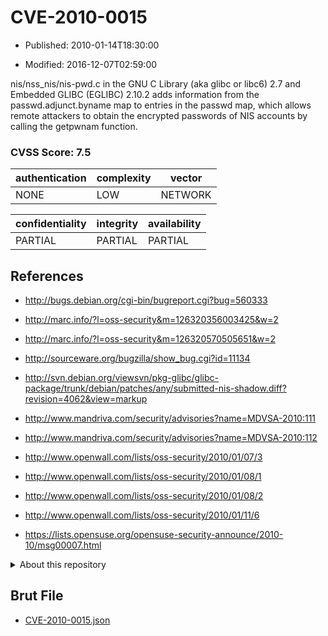 # CVE-2010-0015

- Published: 2010-01-14T18:30:00

- Modified: 2016-12-07T02:59:00

nis/nss_nis/nis-pwd.c in the GNU C Library (aka glibc or libc6) 2.7 and Embedded GLIBC (EGLIBC) 2.10.2 adds information from the passwd.adjunct.byname map to entries in the passwd map, which allows remote attackers to obtain the encrypted passwords of NIS accounts by calling the getpwnam function.

### CVSS Score: **7.5**

| authentication | complexity | vector |
| --- | --- | --- |
| NONE | LOW | NETWORK |

| confidentiality | integrity | availability |
| --- | --- | --- |
| PARTIAL | PARTIAL | PARTIAL |

## References

* http://bugs.debian.org/cgi-bin/bugreport.cgi?bug=560333

* http://marc.info/?l=oss-security&m=126320356003425&w=2

* http://marc.info/?l=oss-security&m=126320570505651&w=2

* http://sourceware.org/bugzilla/show_bug.cgi?id=11134

* http://svn.debian.org/viewsvn/pkg-glibc/glibc-package/trunk/debian/patches/any/submitted-nis-shadow.diff?revision=4062&view=markup

* http://www.mandriva.com/security/advisories?name=MDVSA-2010:111

* http://www.mandriva.com/security/advisories?name=MDVSA-2010:112

* http://www.openwall.com/lists/oss-security/2010/01/07/3

* http://www.openwall.com/lists/oss-security/2010/01/08/1

* http://www.openwall.com/lists/oss-security/2010/01/08/2

* http://www.openwall.com/lists/oss-security/2010/01/11/6

* https://lists.opensuse.org/opensuse-security-announce/2010-10/msg00007.html

<details>
<summary>About this repository</summary> 

  This repository is part of the project [Live Hack CVE](https://github.com/Live-Hack-CVE). Main website can be found [www.live-hack.org](https://www.live-hack.org) 
  
  Made by [Sn0wAlice](https://github.com/Sn0wAlice) for the people that care about security and need to have a feed of the latest CVEs. Hope you enjoy it, don't forget to star the repo and follow me on [Twitter](https://twitter.com/Sn0wAlice) and [Github](https://github.com/Sn0wAlice). And that is my [personnal website](https://www.alice-snow.me/)

  - [Home Page](https://github.com/Live-Hack-CVE)
  - [Framework](https://github.com/Live-Hack-CVE/cve-framework)
  - [CVE database](https://github.com/Live-Hack-CVE/full_database)
  - [Changelog](https://github.com/Live-Hack-CVE/Changelog)
</details>

## Brut File

* [CVE-2010-0015.json](https://raw.githubusercontent.com/Live-Hack-CVE/full_database/main/cves/2010/CVE-2010-0015.json)

